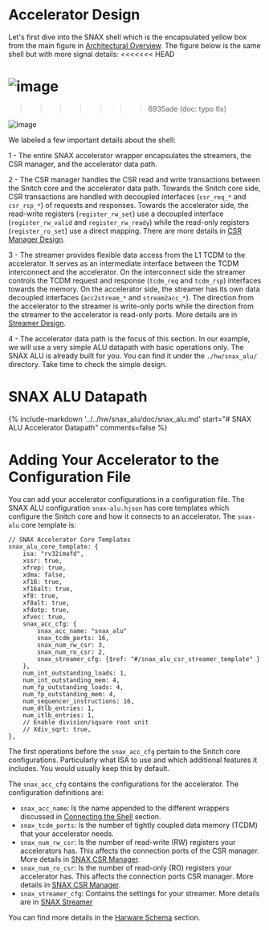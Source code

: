 # Accelerator Design

Let's first dive into the SNAX shell which is the encapsulated yellow box from the main figure in [Architectural Overview](./architectural_overview.md). The figure below is the same shell but with more signal details:
<<<<<<< HEAD

![image](https://github.com/KULeuven-MICAS/snitch_cluster/assets/26665295/ea948d6f-44e9-4602-831c-f4ee0d70e851)
=======
>>>>>>> 6935ade (doc: typo fix)

![image](https://github.com/KULeuven-MICAS/snitch_cluster/assets/26665295/ea948d6f-44e9-4602-831c-f4ee0d70e851)

We labeled a few important details about the shell:

1 - The entire SNAX accelerator wrapper encapsulates the streamers, the CSR manager, and the accelerator data path.

2 - The CSR manager handles the CSR read and write transactions between the Snitch core and the accelerator data path. Towards the Snitch core side, CSR transactions are handled with decoupled interfaces (`csr_req_*` and `csr_rsp_*`) of requests and responses. Towards the accelerator side, the read-write registers (`register_rw_set`) use a decoupled interface (`register_rw_valid` and `register_rw_ready`) while the read-only registers (`register_ro_set`) use a direct mapping. There are more details in [CSR Manager Design](./csrman_design.md).

3 - The streamer provides flexible data access from the L1 TCDM to the accelerator. It serves as an intermediate interface between the TCDM interconnect and the accelerator. On the interconnect side the streamer controls the TCDM request and response (`tcdm_req` and `tcdm_rsp`) interfaces towards the memory. On the accelerator side, the streamer has its own data decoupled interfaces (`acc2stream_*` and `stream2acc_*`). The direction from the accelerator to the streamer is write-only ports while the direction from the streamer to the accelerator is read-only ports. More details are in [Streamer Design](./streamer_design.md).

4 - The accelerator data path is the focus of this section. In our example, we will use a very simple ALU datapath with basic operations only. The SNAX ALU is already built for you. You can find it under the `./hw/snax_alu/` directory. Take time to check the simple design.


# SNAX ALU Datapath

{%
   include-markdown '../../hw/snax_alu/doc/snax_alu.md'
   start="# SNAX ALU Accelerator Datapath"
   comments=false
%}

# Adding Your Accelerator to the Configuration File

You can add your accelerator configurations in a configuration file. The SNAX ALU configuration `snax-alu.hjson` has core templates which configure the Snitch core and how it connects to an accelerator. The `snax-alu` core template is:

```hjson
// SNAX Accelerator Core Templates
snax_alu_core_template: {
    isa: "rv32imafd",
    xssr: true,
    xfrep: true,
    xdma: false,
    xf16: true,
    xf16alt: true,
    xf8: true,
    xf8alt: true,
    xfdotp: true,
    xfvec: true,
    snax_acc_cfg: {
        snax_acc_name: "snax_alu"
        snax_tcdm_ports: 16,
        snax_num_rw_csr: 3,
        snax_num_ro_csr: 2,
        snax_streamer_cfg: {$ref: "#/snax_alu_csr_streamer_template" }
    },
    num_int_outstanding_loads: 1,
    num_int_outstanding_mem: 4,
    num_fp_outstanding_loads: 4,
    num_fp_outstanding_mem: 4,
    num_sequencer_instructions: 16,
    num_dtlb_entries: 1,
    num_itlb_entries: 1,
    // Enable division/square root unit
    // Xdiv_sqrt: true,
},
```
The first operations before the `snax_acc_cfg` pertain to the Snitch core configurations. Particularly what ISA to use and which additional features it includes. You would usually keep this by default.

The `snax_acc_cfg`  contains the configurations for the accelerator. The configuration definitions are:

- `snax_acc_name`: Is the name appended to the different wrappers discussed in [Connecting the Shell](./connect_shell.md) section.
- `snax_tcdm_ports`: Is the number of tightly coupled data memory (TCDM) that your accelerator needs.
- `snax_num_rw_csr`: Is the number of read-write (RW) registers your accelerators has. This affects the connection ports of the CSR manager. More details in [SNAX CSR Manager](./csrman_design.md).
- `snax_num_ro_csr`: Is the number of read-only (RO) registers your accelerator has. This affects the connection ports CSR manager. More details in [SNAX CSR Manager](./csrman_design.md).
- `snax_streamer_cfg`: Contains the settings for your streamer. More details are in [SNAX Streamer](./streamer_design.md)

You can find more details in the [Harware Schema](schema-doc/snitch_cluster.md) section. 
